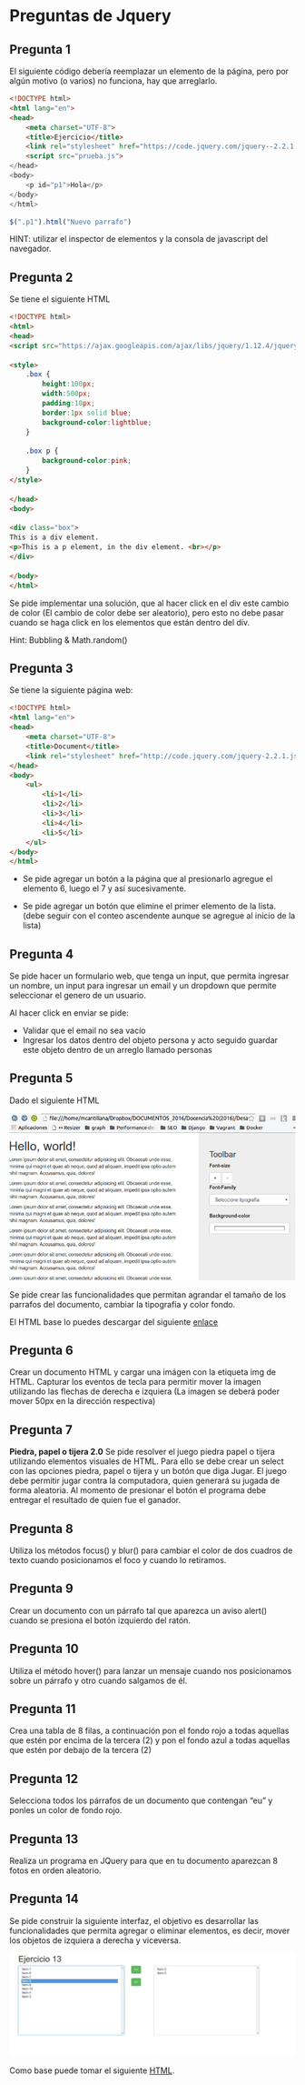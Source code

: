 # Preguntas de Jquery
## Pregunta 1
El siguiente código debería reemplazar un elemento de la página, pero por algún motivo (o varios) no funciona, hay que arreglarlo.

```html
<!DOCTYPE html>
<html lang="en">
<head>
    <meta charset="UTF-8">
    <title>Ejercicio</title>
    <link rel="stylesheet" href="https://code.jquery.com/jquery-­‐2.2.1.min.js">
    <script src="prueba.js">
</head>
<body>
    <p id="p1">Hola</p>
</body>
</html>

```

```javascript
$(".p1").html("Nuevo parrafo")
```

HINT: utilizar el inspector de elementos y la consola de javascript del navegador.

## Pregunta 2

Se tiene el siguiente HTML 
```html
<!DOCTYPE html>
<html>
<head>
<script src="https://ajax.googleapis.com/ajax/libs/jquery/1.12.4/jquery.min.js"></script>

<style>
    .box {
        height:100px;
        width:500px;
        padding:10px;
        border:1px solid blue;
        background-color:lightblue;
    }

    .box p {
        background-color:pink;
    }
</style>

</head>
<body>

<div class="box">
This is a div element.
<p>This is a p element, in the div element. <br></p>
</div>

</body>
</html>
```

Se pide implementar una solución, que al hacer click en el div este cambio de color (El cambio de color debe ser aleatorio), pero esto no debe pasar cuando se haga click en los elementos que están dentro del div. 

Hint: Bubbling & Math.random()

## Pregunta 3
Se tiene la siguiente página web:

```html
<!DOCTYPE html>
<html lang="en">
<head>
    <meta charset="UTF-8">
    <title>Document</title>
    <link rel="stylesheet" href="http://code.jquery.com/jquery‐2.2.1.js">
</head>
<body>
    <ul>
        <li>1</li>
        <li>2</li>
        <li>3</li>
        <li>4</li>
        <li>5</li>
    </ul>
</body>
</html>
```

* Se pide agregar un botón a la página que al presionarlo agregue el elemento 6, luego el 7 y así sucesivamente.

* Se pide agregar un botón que elimine el primer elemento de la lista. (debe seguir con el conteo ascendente aunque se agregue al inicio de la lista)


## Pregunta 4
Se pide hacer un formulario web, que tenga un input, que permita ingresar un nombre, un input para ingresar un email y un dropdown que permite seleccionar el genero de un usuario.

Al hacer click en enviar se pide:
* Validar que el email no sea vacío
* Ingresar los datos dentro del objeto persona y acto seguido guardar este objeto dentro de un arreglo llamado personas


## Pregunta 5
Dado el siguiente HTML

![alt text](src/images/ejercicio5.png "Ejercicio 5")

Se pide crear las funcionalidades que permitan agrandar el tamaño de los parrafos del documento, cambiar la tipografía y color fondo.

El HTML base lo puedes descargar del siguiente [enlace](src/html/ejercicio5.html)


## Pregunta 6
Crear un documento HTML y cargar una imágen con la etiqueta img de HTML. Capturar los eventos de tecla para permitir mover la imagen utilizando las flechas de derecha e izquiera (La imagen se deberá poder mover 50px en la dirección respectiva)


## Pregunta 7
**Piedra, papel o tijera 2.0** 
Se pide resolver el juego piedra papel o tijera utilizando elementos visuales de HTML. Para ello se debe crear un select con las opciones piedra, papel o tijera y un botón que diga Jugar. El juego debe permitir jugar contra la computadora, quien generará su jugada de forma aleatoria.
Al momento de presionar el botón el programa debe entregar el resultado de quien fue el ganador.

## Pregunta 8
Utiliza los métodos focus() y blur() para cambiar el color de dos cuadros de texto cuando posicionamos el foco y cuando lo retiramos.

## Pregunta 9 
Crear un documento con un párrafo tal que aparezca un aviso alert() cuando se presiona el botón izquierdo del ratón.

## Pregunta 10
Utiliza el método hover() para lanzar un mensaje cuando nos posicionamos sobre un párrafo y otro cuando salgamos de él.

## Pregunta 11 
Crea una tabla de 8 filas, a continuación pon el fondo rojo a todas aquellas que estén por encima de la tercera (2) y pon el fondo azul a todas aquellas que estén por debajo de la tercera (2)

## Pregunta 12
Selecciona todos los párrafos de un documento que contengan “eu” y ponles un color de fondo rojo.


## Pregunta 13
Realiza un programa en JQuery para que en tu documento aparezcan 8 fotos en orden aleatorio.

## Pregunta 14

Se pide construir la siguiente interfaz, el objetivo es desarrollar las funcionalidades que permita agregar o eliminar elementos, es decir, mover los objetos de izquiera a derecha y viceversa.

![alt text](src/images/ejercicio_14.jpg "Ejercicio 14")

Como base puede tomar el siguiente [HTML](src/html/ejericio14.html).